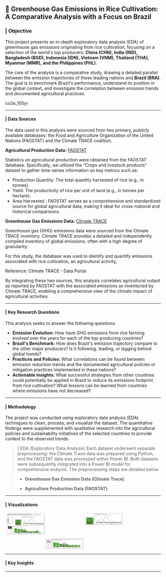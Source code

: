 ## 🌾 **Greenhouse Gas Emissions in Rice Cultivation: A Comparative Analysis with a Focus on Brazil**

### | **Objective**

This project presents an in-depth exploratory data analysis (EDA) of greenhouse gas emissions originating from rice cultivation, focusing on a selection of the world's top producers: **China (CHN), India (IND), Bangladesh (BGD), Indonesia (IDN), Vietnam (VNM), Thailand (THA), Myanmar (MMR), and the Philippines (PHL)**.

The core of the analysis is a comparative study, drawing a detailed parallel between the emission trajectories of these leading nations and **Brazil (BRA)**. The goal is to benchmark Brazil's performance, understand its position in the global context, and investigate the correlation between emission trends and documented agricultural practices.

co2e_100yr 

---
#### | **Data Sources**
The data used in this analysis were sourced from two primary, publicly available databases: the Food and Agriculture Organization of the United Nations (FAOSTAT) and the Climate TRACE coalition.

**Agricultural Production Data:** [FAOSTAT](https://www.fao.org/faostat/en/#data/QCL)

Statistics on agricultural production were obtained from the FAOSTAT database. Specifically, we utilized the "Crops and livestock products" dataset to gather time-series information on key metrics such as:

* Production Quantity: The total quantity harvested of rice (e.g., in tonnes).
* Yield: The productivity of rice per unit of land (e.g., in tonnes per hectare).
* Area Harvested : 
FAOSTAT serves as a comprehensive and standardized source for global agricultural data, making it ideal for cross-national and historical comparisons.

**Greenhouse Gas Emissions Data:** [Climate TRACE](https://climatetrace.org/data)

Greenhouse gas (GHG) emissions data were sourced from the Climate TRACE inventory. Climate TRACE provides a detailed and independently compiled inventory of global emissions, often with a high degree of granularity.

For this study, the database was used to identify and quantify emissions associated with rice cultivation, an agricultural activity,

Reference: Climate TRACE - Data Portal

By integrating these two sources, this analysis correlates agricultural output as reported by FAOSTAT with the associated emissions as inventoried by Climate TRACE, enabling a comprehensive view of the climate impact of agricultural activities.

---

#### | **Key Research Questions**

This analysis seeks to answer the following questions:

* **Emission Evolution:** How have GHG emissions from rice farming evolved over the years for each of the top-producing countries?
* **Brazil's Benchmark:** How does Brazil's emission trajectory compare to the other major producers? Is it following, leading, or lagging behind global trends?
* **Practices and Policies:** What correlations can be found between emission reduction trends and the documented agricultural policies or mitigation practices implemented in these nations?
* **Actionable Insights:** What successful strategies from other countries could potentially be applied in Brazil to reduce its emissions footprint from rice cultivation? What lessons can be learned from countries where emissions have not decreased?

---
#### | **Methodology**
The project was conducted using exploratory data analysis (EDA) techniques to clean, process, and visualize the dataset. The quantitative findings were supplemented with qualitative research into the agricultural policies and sustainability initiatives of the selected countries to provide context to the observed trends.

> | EDA (Exploratory Data Analysis)
Each dataset underwent separate preprocessing: the Climate Trace data was prepared using Python, and the FAOSTAT data was processed within Power BI. Both datasets were subsequently integrated into a Power BI model for comprehensive analysis. The preprocessing steps are detailed below.

> * **Greenhouse Gas Emission Data (Climate Trace)**:




> * **Agriculture Production Data (FAOSTAT)**:


---
#### | **Visualizations**

<div style="display: flex; flex-wrap: wrap; gap: 10px; justify-content: center;">

  <div style="width: 48%;">
    <a href="https://app.powerbi.com/reportEmbed?reportId=e4da88d5-ebcf-4d68-a35d-b4250d0cb647">
      <img src="Dash.png" alt="Full Dashboard " style="width: 50%; max-width: 100%; height: auto; border: 1px solid #ddd;">
    </a>
  </div>

  <div style="width: 48%;">
    <img src="GEE KPI.png" alt="Green House Gases Emissions" style="width: 50%; max-width: 100%; height: auto; border: 1px solid #ddd;">
  </div>

  <div style="width: 48%;">
    <img src="Agriculture Production .png" alt="Agriculture Production Element by Country" style="width: 50%; max-width: 100%; height: auto; border: 1px solid #ddd;">
  </div>

</div>

---

#### | **Key Insights**

> 

   






---


